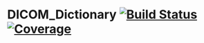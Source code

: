# DICOM_Dictionary [![Build Status](https://travis-ci.com/notZaki/DICOM_Dictionary.jl.svg?branch=master)](https://travis-ci.com/notZaki/DICOM_Dictionary.jl) [![Coverage](https://codecov.io/gh/notZaki/DICOM_Dictionary.jl/branch/master/graph/badge.svg)](https://codecov.io/gh/notZaki/DICOM_Dictionary.jl)
